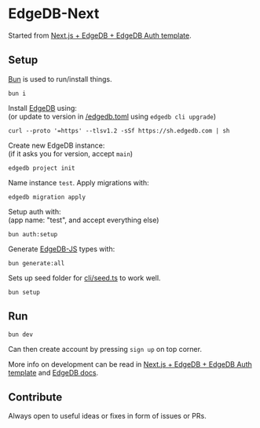 # EdgeDB-Next

Started from [Next.js + EdgeDB + EdgeDB Auth template](https://github.com/edgedb/nextjs-edgedb-auth-template).

## Setup

[Bun](https://bun.sh) is used to run/install things.

```
bun i
```

Install [EdgeDB](https://www.edgedb.com/) using:\
(or update to version in [/edgedb.toml](edgedb.toml) using `edgedb cli upgrade`)

```
curl --proto '=https' --tlsv1.2 -sSf https://sh.edgedb.com | sh
```

Create new EdgeDB instance:\
(if it asks you for version, accept `main`)

```
edgedb project init
```

Name instance `test`. Apply migrations with:

```
edgedb migration apply
```

Setup auth with:\
(app name: "test", and accept everything else)

```
bun auth:setup
```

Generate [EdgeDB-JS](https://github.com/edgedb/edgedb-js) types with:

```
bun generate:all
```

Sets up seed folder for [cli/seed.ts](cli/seed.ts) to work well.

```
bun setup
```

## Run

```
bun dev
```

Can then create account by pressing `sign up` on top corner.

More info on development can be read in [Next.js + EdgeDB + EdgeDB Auth template](https://github.com/edgedb/nextjs-edgedb-auth-template) and [EdgeDB docs](https://docs.edgedb.com/).

## Contribute

Always open to useful ideas or fixes in form of issues or PRs.

